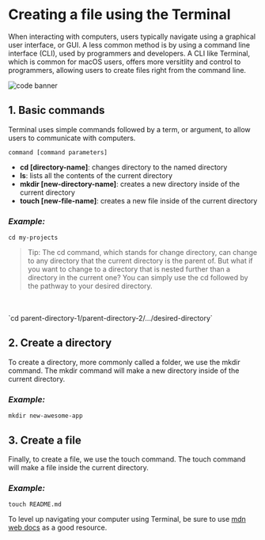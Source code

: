 # Creating a file using the Terminal

When interacting with computers, users typically navigate using a graphical user interface, or GUI. A less common method is by using a command line interface (CLI), used by programmers and developers. A CLI like Terminal, which is common for macOS users, offers more versitlity and control to programmers, allowing users to create files right from the command line.

![code banner](https://images.unsplash.com/photo-1509966756634-9c23dd6e6815?q=80&w=3176&auto=format&fit=crop&ixlib=rb-4.0.3&ixid=M3wxMjA3fDB8MHxwaG90by1wYWdlfHx8fGVufDB8fHx8fA%3D%3D)

## 1. Basic commands

Terminal uses simple commands followed by a term, or argument, to allow users to communicate with computers.

`command [command parameters]`

- **cd [directory-name]**: changes directory to the named directory
- **ls**: lists all the contents of the current directory
- **mkdir [new-directory-name]**: creates a new directory inside of the current directory
- **touch [new-file-name]**: creates a new file inside of the current directory

### ***Example:***

`cd my-projects`

> Tip: The cd command, which stands for change directory, can change to any directory that the current directory is the parent of. But what if you want to change to a directory that is nested further than a directory in the current one? You can simply use the cd followed by the pathway to your desired directory. 
<br>
<br>
`cd parent-directory-1/parent-directory-2/.../desired-directory`

## 2. Create a directory

To create a directory, more commonly called a folder, we use the mkdir command. The mkdir command will make a new directory inside of the current directory.

### ***Example:***

`mkdir new-awesome-app`

## 3. Create a file

Finally, to create a file, we use the touch command. The touch command will make a file inside the current directory.

### ***Example:***

`touch README.md`

To level up navigating your computer using Terminal, be sure to use [mdn web docs](https://developer.mozilla.org/en-US/docs/Learn/Tools_and_testing/Understanding_client-side_tools/Command_line) as a good resource. 

